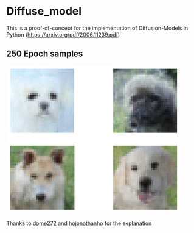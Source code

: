 # Diffuse_model
This is a proof-of-concept for the implementation of Diffusion-Models in Python (https://arxiv.org/pdf/2006.11239.pdf)

## 250 Epoch samples
![](Test32_250.jpg "250 samples 32x32")

Thanks to  [dome272](https://github.com/dome272/Diffusion-Models-pytorch) and [hojonathanho](https://github.com/hojonathanho/diffusion/tree/1e0dceb3b3495bbe19116a5e1b3596cd0706c543) for the explanation

